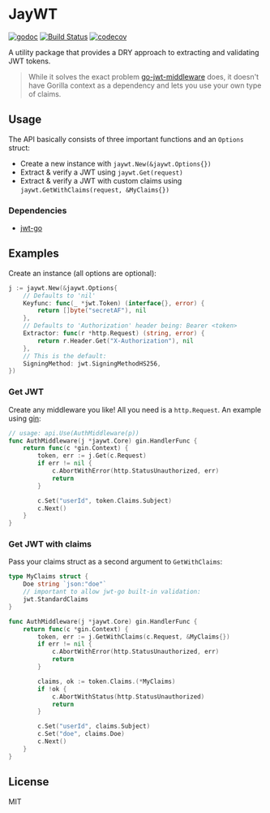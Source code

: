 # JayWT

[![godoc](https://img.shields.io/badge/godoc-reference-blue.svg)](https://godoc.org/github.com/oreqizer/go-jaywt)
[![Build Status](https://travis-ci.org/oreqizer/go-jaywt.svg?branch=master)](https://travis-ci.org/oreqizer/go-jaywt)
[![codecov](https://codecov.io/gh/oreqizer/go-jaywt/branch/master/graph/badge.svg)](https://codecov.io/gh/oreqizer/go-jaywt)

A utility package that provides a DRY approach to extracting and validating JWT tokens.

> While it solves the exact problem [go-jwt-middleware](https://github.com/auth0/go-jwt-middleware) does, it doesn't have Gorilla context as a dependency and lets you use your own type of claims.

## Usage

The API basically consists of three important functions and an `Options` struct:

* Create a new instance with `jaywt.New(&jaywt.Options{})`
* Extract & verify a JWT using `jaywt.Get(request)`
* Extract & verify a JWT with custom claims using `jaywt.GetWithClaims(request, &MyClaims{})`

### Dependencies

* [jwt-go](https://github.com/dgrijalva/jwt-go)

## Examples

Create an instance (all options are optional):

```go
j := jaywt.New(&jaywt.Options{
    // Defaults to 'nil'
    Keyfunc: func(_ *jwt.Token) (interface{}, error) {
        return []byte("secretAF"), nil
    },
    // Defaults to 'Authorization' header being: Bearer <token>
    Extractor: func(r *http.Request) (string, error) {
        return r.Header.Get("X-Authorization"), nil
    },
    // This is the default:
    SigningMethod: jwt.SigningMethodHS256,
})
```

### Get JWT

Create any middleware you like! All you need is a `http.Request`. An example using [gin](https://github.com/gin-gonic/gin):

```go
// usage: api.Use(AuthMiddleware(p))
func AuthMiddleware(j *jaywt.Core) gin.HandlerFunc {
	return func(c *gin.Context) {
		token, err := j.Get(c.Request)
		if err != nil {
			c.AbortWithError(http.StatusUnauthorized, err)
			return
		}

		c.Set("userId", token.Claims.Subject)
		c.Next()
	}
}
```

### Get JWT with claims

Pass your claims struct as a second argument to `GetWithClaims`:

```go
type MyClaims struct {
	Doe string `json:"doe"`
	// important to allow jwt-go built-in validation:
	jwt.StandardClaims
}

func AuthMiddleware(j *jaywt.Core) gin.HandlerFunc {
	return func(c *gin.Context) {
		token, err := j.GetWithClaims(c.Request, &MyClaims{})
		if err != nil {
			c.AbortWithError(http.StatusUnauthorized, err)
			return
		}

		claims, ok := token.Claims.(*MyClaims) 
		if !ok {
			c.AbortWithStatus(http.StatusUnauthorized)
			return
		}

		c.Set("userId", claims.Subject)
		c.Set("doe", claims.Doe)
		c.Next()
	}
}
```

## License

MIT
